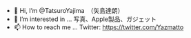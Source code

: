 - 👋 Hi, I’m @TatsuroYajima　（矢島達朗）
- 👀 I’m interested in ... 写真、Apple製品、ガジェット
- 📫 How to reach me ... Twitter: https://twitter.com/Yazmatto

<!---
TatsuroYajima/TatsuroYajima is a ✨ special ✨ repository because its `README.md` (this file) appears on your GitHub profile.
You can click the Preview link to take a look at your changes.
--->
